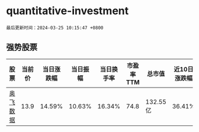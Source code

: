 # quantitative-investment

`最后更新时间：2024-03-25 10:15:47 +0800`

## 强势股票

|股票|当前价|当日涨跌幅|当日振幅|当日换手率|市盈率TTM|总市值|近10日涨跌幅|
|----|----|----|----|----|----|----|----|
|[奥飞数据](https://xueqiu.com/S/SZ300738)|13.9|14.59%|10.63%|16.34%|74.8|132.55亿|36.41%|
